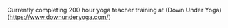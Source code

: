 Currently completing 200 hour yoga teacher training at (Down Under Yoga)(https://www.downunderyoga.com/)
